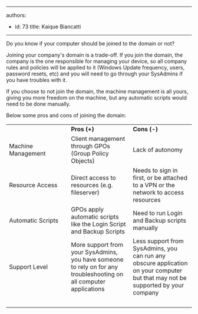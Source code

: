 

---
authors:
  - id: 73
    title: Kaique Biancatti
---




<span class='intro'> <p>Do you know if your computer should be joined to the domain or not?<br></p> </span>

<p>Joining your company's domain is a trade-off. If you join the domain, the company is the one responsible for managing your device, so all company rules and policies will be applied to it (Windows Update frequency, users, password resets, etc) and you will need to go through your SysAdmins if you have troubles with it. <br></p><p>If you choose to not join the domain, the machine management is all yours, giving you more freedom on the machine, but any automatic scripts would need to be done manually.</p><p>Below some pros and cons of joining the domain&#58;<br></p><table class="ssw15-rteTable-default" width="100%" cellspacing="0"><tbody><tr class="ssw15-rteTableEvenRow-default"><td class="ssw15-rteTableEvenCol-default" style="width&#58;33.3333%;">​</td><td class="ssw15-rteTableOddCol-default" style="width&#58;33.3333%;"><strong>Pros (+)</strong><br></td><td class="ssw15-rteTableEvenCol-default" style="width&#58;33.3333%;"><strong>Cons (-)</strong><br></td></tr><tr class="ssw15-rteTableOddRow-default"><td class="ssw15-rteTableEvenCol-default">Machine Management<br></td><td class="ssw15-rteTableOddCol-default">Client management through GPOs (Group Policy Objects)<br></td><td class="ssw15-rteTableEvenCol-default">Lack of autonomy<br></td></tr><tr class="ssw15-rteTableEvenRow-default"><td class="ssw15-rteTableEvenCol-default">Resource Access<br></td><td class="ssw15-rteTableOddCol-default">Direct access to resources (e.g. fileserver)<br></td><td class="ssw15-rteTableEvenCol-default">Needs to sign in first, or be attached to a VPN or the network to access resources<br></td></tr><tr class="ssw15-rteTableOddRow-default"><td class="ssw15-rteTableEvenCol-default">Automatic Scripts<br></td><td class="ssw15-rteTableOddCol-default">GPOs apply automatic scripts like the Login Script and Backup Scripts<br></td><td class="ssw15-rteTableEvenCol-default">Need to run Login and Backup scripts manually<br></td></tr><tr class="ssw15-rteTableEvenRow-default"><td class="ssw15-rteTableEvenCol-default" rowspan="1">Support Level <br></td><td class="ssw15-rteTableOddCol-default" rowspan="1">More support from your SysAdmins, you have someone to rely on for any troubleshooting on all computer applications<br></td><td class="ssw15-rteTableEvenCol-default" rowspan="1">Less support from SysAdmins, you can run any obscure application on your computer but that may not be supported by your company <br></td></tr><tr class="ssw15-rteTableFooterRow-default"><td class="ssw15-rteTableFooterEvenCol-default" rowspan="1"><br></td><td class="ssw15-rteTableFooterOddCol-default" rowspan="1"><br></td><td class="ssw15-rteTableFooterEvenCol-default" rowspan="1"><br></td></tr></tbody></table><p><br></p>


